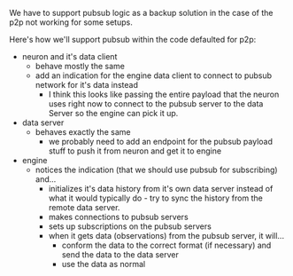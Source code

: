 We have to support pubsub logic as a backup solution in the case of the p2p not working for some setups.

Here's how we'll support pubsub within the code defaulted for p2p:

- neuron and it's data client
  - behave mostly the same
  - add an indication for the engine data client to connect to pubsub network for it's data instead
    - I think this looks like passing the entire payload that the neuron uses right now to connect to the pubsub server to the data Server so the engine can pick it up.
- data server
  - behaves exactly the same
    - we probably need to add an endpoint for the pubsub payload stuff to push it from neuron and get it to engine
- engine
  - notices the indication (that we should use pubsub for subscribing) and...
    - initializes it's data history from it's own data server instead of what it would typically do - try to sync the history from the remote data server.
    - makes connections to pubsub servers
    - sets up subscriptions on the pubsub servers
    - when it gets data (observations) from the pubsub server, it will...
      - conform the data to the correct format (if necessary) and send the data to the data server
      - use the data as normal
